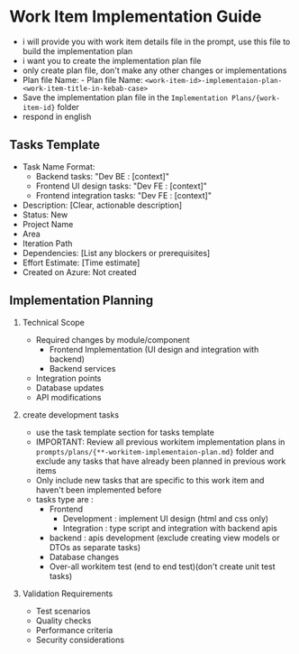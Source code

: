 # Work Item Implementation Guide
- i will provide you with work item details file in the prompt, use this file to build the implementation plan
- i want you to create the implementation plan file
- only create plan file, don't make any other changes or implementations
- Plan file Name: - Plan file Name: `<work-item-id>-implementaion-plan-<work-item-title-in-kebab-case>`
- Save the implementation plan file in the `Implementation Plans/{work-item-id}` folder
- respond in english 

## Tasks Template
   - Task Name Format:
     - Backend tasks: "Dev BE : [context]"
     - Frontend UI design tasks: "Dev FE : [context]"
     - Frontend integration tasks: "Dev FE : [context]"
   - Description: [Clear, actionable description]
   - Status: New
   - Project Name
   - Area
   - Iteration Path
   - Dependencies: [List any blockers or prerequisites]
   - Effort Estimate: [Time estimate]
   - Created on Azure: Not created

## Implementation Planning

1. Technical Scope
   - Required changes by module/component
      - Frontend Implementation (UI design and integration with backend)
      - Backend services
   - Integration points
   - Database updates
   - API modifications
   <!-- - Unit test requirements -->


2. create development tasks 
   - use the task template section for tasks template
   - IMPORTANT: Review all previous workitem implementation plans in `prompts/plans/{**-workitem-implementaion-plan.md}` folder and exclude any tasks that have already been planned in previous work items
   - Only include new tasks that are specific to this work item and haven't been implemented before
   - tasks type are :
      - Frontend 
         - Development : implement UI design (html and css only)
         - Integration : type script and integration with backend apis
      - backend : apis development (exclude creating view models or DTOs as separate tasks)
      - Database changes
      - Over-all workitem test (end to end test)(don't create unit test tasks)


3. Validation Requirements
   - Test scenarios
   - Quality checks
   - Performance criteria
   - Security considerations